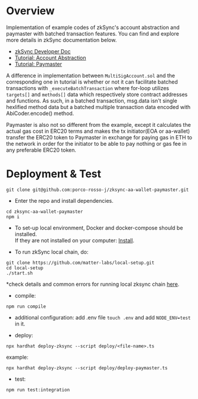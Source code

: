 # Overview


Implementation of example codes of zkSync's account abstraction and paymaster with batched transaction features. You can find and explore more details in zkSync documentation below.

- [zkSync Developer Doc](https://v2-docs.zksync.io/dev/)
- [Tutorial: Account Abstraction](https://v2-docs.zksync.io/dev/tutorials/custom-aa-tutorial.html)
- [Tutorial: Paymaster](https://v2-docs.zksync.io/dev/tutorials/custom-paymaster-tutorial.html)

A difference in implementation between `MultiSigAccount.sol` and the corresponding one in tutorial is whether or not it can facilitate batched transactions with `_executeBatchTransaction` where for-loop utilizes `targets[]` and `methods[]` data which respectively store contract addresses and functions. As such, in a batched transaction, msg.data isn't single hexlified method data but a batched multiple transaction data encoded with AbiCoder.encode() method.  

Paymaster is also not so different from the example, except it calculates the actual gas cost in ERC20 terms and makes the tx initiator(EOA or aa-wallet) transfer the ERC20 token to Paymaster in exchange for paying gas in ETH to the network in order for the initiator to be able to pay nothing or gas fee in any preferable ERC20 token.

# Deployment & Test

```shell
git clone git@github.com:porco-rosso-j/zksync-aa-wallet-paymaster.git
```

- Enter the repo and install dependencies.

```shell
cd zksync-aa-wallet-paymaster
npm i
```

- To set-up local environment, Docker and docker-compose should be installed.    
  If they are not installed on your computer: [Install](https://docs.docker.com/get-docker/).  

- To run zkSync local chain, do:

```shell
git clone https://github.com/matter-labs/local-setup.git
cd local-setup
./start.sh
```

\*check details and common errors for running local zksync chain [here](https://v2-docs.zksync.io/api/hardhat/testing.html#reset-the-zksync-state).

- compile:

```shell
npm run compile
```

- additional configuration: add .env file `touch .env` and add `NODE_ENV=test` in it.

- deploy:

```shell
npx hardhat deploy-zksync --script deploy/<file-name>.ts
```

example:
```shell
npx hardhat deploy-zksync --script deploy/deploy-paymaster.ts
```

- test:

```shell
npm run test:integration  
```
